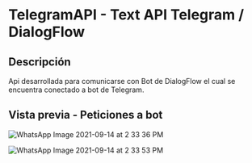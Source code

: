 # TelegramAPI - Text API Telegram / DialogFlow

## Descripción
Api desarrollada para comunicarse con Bot de DialogFlow el cual se encuentra conectado a bot de Telegram.

## Vista previa - Peticiones a bot

![WhatsApp Image 2021-09-14 at 2 33 36 PM](https://user-images.githubusercontent.com/67478427/133322255-f6202477-0ada-471e-9e86-e5309fbcf8fd.jpeg)

![WhatsApp Image 2021-09-14 at 2 33 53 PM](https://user-images.githubusercontent.com/67478427/133322319-cade5620-03fa-4821-9769-d527227ca0d6.jpeg)

